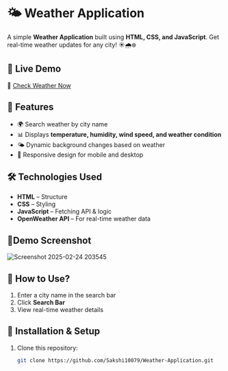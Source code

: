 # 🌤️ Weather Application

A simple **Weather Application** built using **HTML, CSS, and JavaScript**. Get real-time weather updates for any city! ☀️🌧️❄️  

## 🚀 Live Demo  
🔗 [Check Weather Now](https://sakshi10079.github.io/Weather-Application/)  

## 📌 Features  
- 🌍 Search weather by city name  
- 📊 Displays **temperature, humidity, wind speed, and weather condition**  
- 🌤️ Dynamic background changes based on weather  
- 📱 Responsive design for mobile and desktop  

## 🛠️ Technologies Used  
- **HTML** – Structure  
- **CSS** – Styling  
- **JavaScript** – Fetching API & logic  
- **OpenWeather API** – For real-time weather data  

## 📸Demo Screenshot  
![Screenshot 2025-02-24 203545](https://github.com/user-attachments/assets/9bede19b-ce81-4a4c-b611-111fe2a0ac02)

## 🎯 How to Use?  
1. Enter a city name in the search bar  
2. Click **Search Bar**  
3. View real-time weather details  

## 🔧 Installation & Setup  
1. Clone this repository:  
   ```bash
   git clone https://github.com/Sakshi10079/Weather-Application.git
